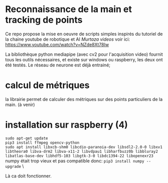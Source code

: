 # Reconnaissance de la main et tracking de points 

Ce repo propose la mise en oeuvre de scripts simples inspirés du tutoriel de la chaine youtube de robotique et AI *Murtaza videos* voir ici:
https://www.youtube.com/watch?v=NZde8Xt78Iw

La bibliothèque python mediapipe (avec cv2 pour l'acquisition video) fournit tous les outils nécessaires, et existe sur windows ou raspberry, les deux ont été testés. Le réseau de neurone est déjà entrainé;

# calcul de métriques

la librairie permet de calculer des métriques sur des points particuliers de la main.
(à venir)

# installation sur raspberry (4)

`sudo apt-get update` \
`pip3 install ffmpeg opencv-python` \
`sudo apt install libxcb-shm0 libcdio-paranoia-dev libsdl2-2.0-0 libxv1  libtheora0 libva-drm2 libva-x11-2 libvdpau1 libharfbuzz0b libbluray2 libatlas-base-dev libhdf5-103 libgtk-3-0 libdc1394-22 libopenexr23` \
numpy était trop vieux et pas compatible donc:
`pip3 install numpy --upgrade` \

Là ca doit fonctionner. 
